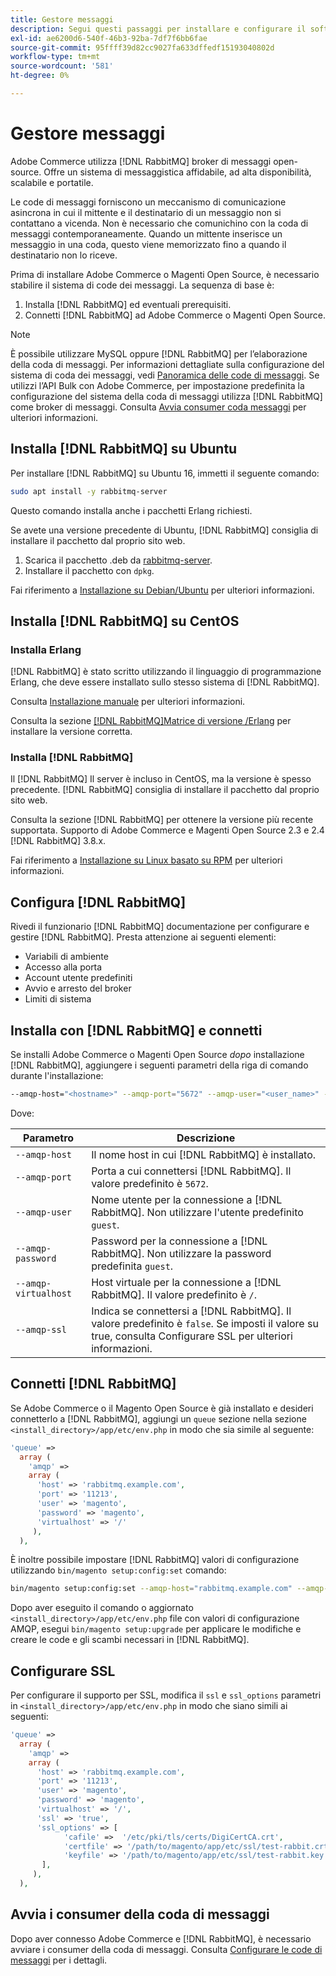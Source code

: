 ```yaml
---
title: Gestore messaggi
description: Segui questi passaggi per installare e configurare il software Message Broker richiesto (ad esempio [!DNL RabbitMQ]) per installazioni locali di Adobe Commerce e Magenti Open Source.
exl-id: ae6200d6-540f-46b3-92ba-7df7f6bb6fae
source-git-commit: 95ffff39d82cc9027fa633dffedf15193040802d
workflow-type: tm+mt
source-wordcount: '581'
ht-degree: 0%

---
```


# Gestore messaggi

Adobe Commerce utilizza [!DNL RabbitMQ] broker di messaggi open-source. Offre un sistema di messaggistica affidabile, ad alta disponibilità, scalabile e portatile.

Le code di messaggi forniscono un meccanismo di comunicazione asincrona in cui il mittente e il destinatario di un messaggio non si contattano a vicenda. Non è necessario che comunichino con la coda di messaggi contemporaneamente. Quando un mittente inserisce un messaggio in una coda, questo viene memorizzato fino a quando il destinatario non lo riceve.

Prima di installare Adobe Commerce o Magenti Open Source, è necessario stabilire il sistema di code dei messaggi. La sequenza di base è:

1. Installa [!DNL RabbitMQ] ed eventuali prerequisiti.
1. Connetti [!DNL RabbitMQ] ad Adobe Commerce o Magenti Open Source.

>[!NOTE]
>
>È possibile utilizzare MySQL oppure [!DNL RabbitMQ] per l’elaborazione della coda di messaggi. Per informazioni dettagliate sulla configurazione del sistema di coda dei messaggi, vedi [Panoramica delle code di messaggi](https://developer.adobe.com/commerce/php/development/components/message-queues/). Se utilizzi l’API Bulk con Adobe Commerce, per impostazione predefinita la configurazione del sistema della coda di messaggi utilizza [!DNL RabbitMQ] come broker di messaggi. Consulta [Avvia consumer coda messaggi](../../configuration/cli/start-message-queues.md) per ulteriori informazioni.

## Installa [!DNL RabbitMQ] su Ubuntu

Per installare [!DNL RabbitMQ] su Ubuntu 16, immetti il seguente comando:

```bash
sudo apt install -y rabbitmq-server
```

Questo comando installa anche i pacchetti Erlang richiesti.

Se avete una versione precedente di Ubuntu, [!DNL RabbitMQ] consiglia di installare il pacchetto dal proprio sito web.

1. Scarica il pacchetto .deb da [rabbitmq-server](https://www.rabbitmq.com/download.html).
1. Installare il pacchetto con `dpkg`.

Fai riferimento a [Installazione su Debian/Ubuntu](https://www.rabbitmq.com/install-debian.html) per ulteriori informazioni.

## Installa [!DNL RabbitMQ] su CentOS

### Installa Erlang

[!DNL RabbitMQ] è stato scritto utilizzando il linguaggio di programmazione Erlang, che deve essere installato sullo stesso sistema di [!DNL RabbitMQ].

Consulta [Installazione manuale](https://www.erlang-solutions.com/downloads/) per ulteriori informazioni.

Consulta la sezione [[!DNL RabbitMQ]Matrice di versione /Erlang](https://www.rabbitmq.com/which-erlang.html) per installare la versione corretta.

### Installa [!DNL RabbitMQ]

Il [!DNL RabbitMQ] Il server è incluso in CentOS, ma la versione è spesso precedente. [!DNL RabbitMQ] consiglia di installare il pacchetto dal proprio sito web.

Consulta la sezione [!DNL RabbitMQ] per ottenere la versione più recente supportata. Supporto di Adobe Commerce e Magenti Open Source 2.3 e 2.4 [!DNL RabbitMQ] 3.8.x.

Fai riferimento a [Installazione su Linux basato su RPM](https://www.rabbitmq.com/install-rpm.html) per ulteriori informazioni.

## Configura [!DNL RabbitMQ]

Rivedi il funzionario [!DNL RabbitMQ] documentazione per configurare e gestire [!DNL RabbitMQ]. Presta attenzione ai seguenti elementi:

* Variabili di ambiente
* Accesso alla porta
* Account utente predefiniti
* Avvio e arresto del broker
* Limiti di sistema

## Installa con [!DNL RabbitMQ] e connetti

Se installi Adobe Commerce o Magenti Open Source _dopo_ installazione [!DNL RabbitMQ], aggiungere i seguenti parametri della riga di comando durante l&#39;installazione:

```bash
--amqp-host="<hostname>" --amqp-port="5672" --amqp-user="<user_name>" --amqp-password="<password>" --amqp-virtualhost="/"
```

Dove:

| Parametro | Descrizione |
|--- |--- |
| `--amqp-host` | Il nome host in cui [!DNL RabbitMQ] è installato. |
| `--amqp-port` | Porta a cui connettersi [!DNL RabbitMQ]. Il valore predefinito è `5672`. |
| `--amqp-user` | Nome utente per la connessione a [!DNL RabbitMQ]. Non utilizzare l&#39;utente predefinito `guest`. |
| `--amqp-password` | Password per la connessione a [!DNL RabbitMQ]. Non utilizzare la password predefinita `guest`. |
| `--amqp-virtualhost` | Host virtuale per la connessione a [!DNL RabbitMQ]. Il valore predefinito è `/`. |
| `--amqp-ssl` | Indica se connettersi a [!DNL RabbitMQ]. Il valore predefinito è `false`. Se imposti il valore su true, consulta Configurare SSL per ulteriori informazioni. |

## Connetti [!DNL RabbitMQ]

Se Adobe Commerce o il Magento Open Source è già installato e desideri connetterlo a [!DNL RabbitMQ], aggiungi un `queue` sezione nella sezione `<install_directory>/app/etc/env.php` in modo che sia simile al seguente:

```php
'queue' =>
  array (
    'amqp' =>
    array (
      'host' => 'rabbitmq.example.com',
      'port' => '11213',
      'user' => 'magento',
      'password' => 'magento',
      'virtualhost' => '/'
     ),
  ),
```

È inoltre possibile impostare [!DNL RabbitMQ] valori di configurazione utilizzando `bin/magento setup:config:set` comando:

```bash
bin/magento setup:config:set --amqp-host="rabbitmq.example.com" --amqp-port="11213" --amqp-user="magento" --amqp-password="magento" --amqp-virtualhost="/"
```

Dopo aver eseguito il comando o aggiornato `<install_directory>/app/etc/env.php` file con valori di configurazione AMQP, esegui `bin/magento setup:upgrade` per applicare le modifiche e creare le code e gli scambi necessari in [!DNL RabbitMQ].

## Configurare SSL

Per configurare il supporto per SSL, modifica il `ssl` e `ssl_options` parametri in `<install_directory>/app/etc/env.php` in modo che siano simili ai seguenti:

```php
'queue' =>
  array (
    'amqp' =>
    array (
      'host' => 'rabbitmq.example.com',
      'port' => '11213',
      'user' => 'magento',
      'password' => 'magento',
      'virtualhost' => '/',
      'ssl' => 'true',
      'ssl_options' => [
            'cafile' =>  '/etc/pki/tls/certs/DigiCertCA.crt',
            'certfile' => '/path/to/magento/app/etc/ssl/test-rabbit.crt',
            'keyfile' => '/path/to/magento/app/etc/ssl/test-rabbit.key'
       ],
     ),
  ),
```

## Avvia i consumer della coda di messaggi

Dopo aver connesso Adobe Commerce e [!DNL RabbitMQ], è necessario avviare i consumer della coda di messaggi. Consulta [Configurare le code di messaggi](../../configuration/cli/start-message-queues.md) per i dettagli.
